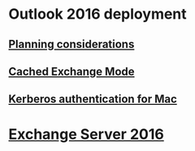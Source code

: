 # Outlook 2016 deployment
## [Planning considerations](plan-outlook-2016-deployment.md)
## [Cached Exchange Mode](cached-exchange-mode.md)
## [Kerberos authentication for Mac](kerberos-authentication-outlook-2016-for-mac.md)

# [Exchange Server 2016](https://docs.microsoft.com//Exchange/exchange-server)
